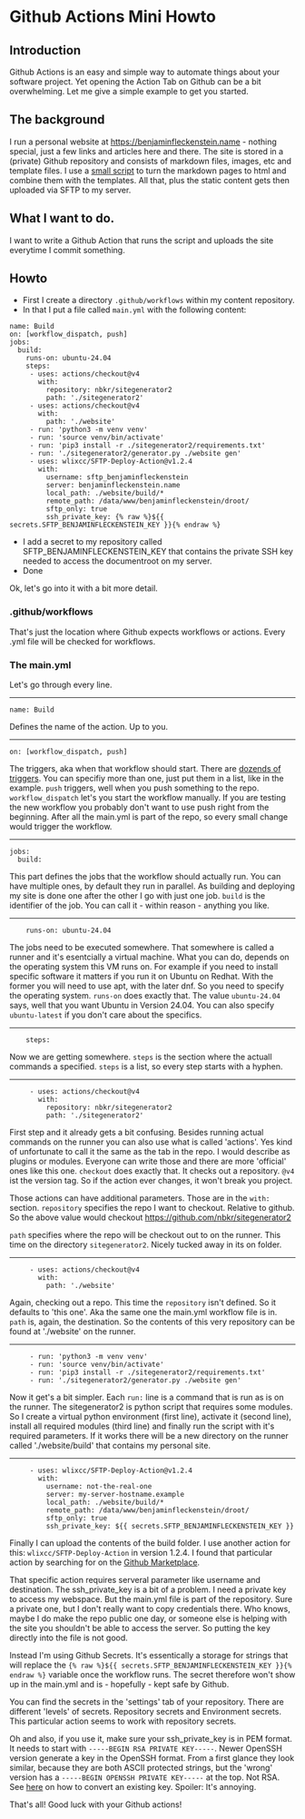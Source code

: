# Github Actions Mini Howto

## Introduction
Github Actions is an easy and simple way to automate things about your software project. Yet opening the Action Tab on Github can
be a bit overwhelming. Let me give a simple example to get you started.

## The background
I run a personal website at https://benjaminfleckenstein.name - nothing special,
just a few links and articles here and there. The site is stored in a (private)
Github repository and consists of markdown files, images, etc and template
files. I use a [small script](https://github.com/nbkr/sitegenerator2) to turn
the markdown pages to html and combine them with the templates. All that, plus
the static content gets then uploaded via SFTP to my server.

## What I want to do.
I want to write a Github Action that runs the script and uploads the site
everytime I commit something. 

## Howto
* First I create a directory `.github/workflows` within my content repository.
* In that I put a file called `main.yml` with the following content:

```
name: Build
on: [workflow_dispatch, push]
jobs:
  build:
    runs-on: ubuntu-24.04
    steps:
     - uses: actions/checkout@v4
       with: 
         repository: nbkr/sitegenerator2
         path: './sitegenerator2'
     - uses: actions/checkout@v4
       with:
         path: './website'
     - run: 'python3 -m venv venv'
     - run: 'source venv/bin/activate'
     - run: 'pip3 install -r ./sitegenerator2/requirements.txt'
     - run: './sitegenerator2/generator.py ./website gen'
     - uses: wlixcc/SFTP-Deploy-Action@v1.2.4
       with:
         username: sftp_benjaminfleckenstein
         server: benjaminfleckenstein.name
         local_path: ./website/build/*
         remote_path: /data/www/benjaminfleckenstein/droot/
         sftp_only: true
         ssh_private_key: {% raw %}${{ secrets.SFTP_BENJAMINFLECKENSTEIN_KEY }}{% endraw %}
```

* I add a secret to my repository called SFTP_BENJAMINFLECKENSTEIN_KEY that contains the private SSH key needed to access the documentroot on my server.
* Done

Ok, let's go into it with a bit more detail.

### .github/workflows
That's just the location where Github expects workflows or actions. Every .yml file will be checked for workflows.

### The main.yml
Let's go through every line.

---
```
name: Build
```
Defines the name of the action. Up to you.

---
```
on: [workflow_dispatch, push]
```
The triggers, aka when that workflow should start. There are [dozends of triggers](https://docs.github.com/en/actions/using-workflows/triggering-a-workflow). You can specifiy more than one,
just put them in a list, like in the example. `push` triggers, well when you push something to the repo. `workflow_dispatch` let's you start the workflow manually. If you are testing the new
workflow you probably don't want to use push right from the beginning. After all the main.yml is part of the repo, so every small change would trigger the workflow.

---
```
jobs:
  build:
```
This part defines the jobs that the workflow should actually run. You can have multiple ones, by default they run in parallel. As building and deploying my site is done one 
after the other I go with just one job. `build` is the identifier of the job. You can call it - within reason - anything you like.

---
```
    runs-on: ubuntu-24.04
```
The jobs need to be executed somewhere. That somewhere is called a runner and
it's esentcially a virtual machine. What you can do, depends on the operating
system this VM runs on. For example if you need to install specific software it
matters if you run it on Ubuntu on Redhat. With the former you will need to use
apt, with the later dnf. So you need to specify the operating system. `runs-on`
does exactly that.  The value `ubuntu-24.04` says, well that you want Ubuntu in
Version 24.04. You can also specify `ubuntu-latest` if you don't care about the
specifics. 


---
```
    steps:
```
Now we are getting somewhere. `steps` is the section where the actuall commands a specified. `steps` is a list, so every step starts with a hyphen.


---
```
     - uses: actions/checkout@v4
       with: 
         repository: nbkr/sitegenerator2
         path: './sitegenerator2'
```
First step and it already gets a bit confusing. Besides running actual commands
on the runner you can also use what is called 'actions'. Yes kind of
unfortunate to call it the same as the tab in the repo.  I would describe as
plugins or modules. Everyone can write those and there are more 'official' ones
like this one. `checkout` does exactly that. It checks out a repository. `@v4`
ist the version tag. So if the action ever changes, it won't break you project. 

Those actions can have additional parameters. Those are in the `with:` section. 
`repository` specifies the repo I want to checkout. Relative to github. So the above
value would checkout https://github.com/nbkr/sitegenerator2

`path` specifies where the repo will be checkout out to on the runner. This
time on the directory `sitegenerator2`. Nicely tucked away in its on folder.

---
```
     - uses: actions/checkout@v4
       with:
         path: './website'

```
Again, checking out a repo. This time the `repository` isn't defined. So it defaults
to 'this one'. Aka the same one the main.yml workflow file is in. `path` is, again, the destination.
So the contents of this very repository can be found at './website' on the runner.


---
```
     - run: 'python3 -m venv venv'
     - run: 'source venv/bin/activate'
     - run: 'pip3 install -r ./sitegenerator2/requirements.txt'
     - run: './sitegenerator2/generator.py ./website gen'
```
Now it get's a bit simpler. Each `run:` line is a command that is run as is on the runner. The sitegenerator2
is python script that requires some modules. So I create a virtual python environment (first line), activate it (second line),
install all required modules (third line) and finally run the script with it's required parameters. If it works there will
be a new directory on the runner called './website/build' that contains my personal site. 

---
```
     - uses: wlixcc/SFTP-Deploy-Action@v1.2.4
       with:
         username: not-the-real-one
         server: my-server-hostname.example
         local_path: ./website/build/*
         remote_path: /data/www/benjaminfleckenstein/droot/
         sftp_only: true
         ssh_private_key: ${{ secrets.SFTP_BENJAMINFLECKENSTEIN_KEY }}
```
Finally I can upload the contents of the build folder. I use another action for this: `wlixcc/SFTP-Deploy-Action` in version 1.2.4. I
found that particular action by searching for on the [Github Marketplace](https://github.com/marketplace?type=actions).

That specific action requires serveral parameter like username and destination. The ssh_private_key is a bit of a problem. I need
a private key to access my webspace. But the main.yml file is part of the repository. Sure a private one, but I don't really want to
copy credentials there. Who knows, maybe I do make the repo public one day, or someone else is helping with the site you shouldn't be
able to access the server. So putting the key directly into the file is not good. 

Instead I'm using Github Secrets. It's essentically a storage for strings that will replace the <nobr>`{% raw %}${{ secrets.SFTP_BENJAMINFLECKENSTEIN_KEY }}{% endraw %}`</nobr>
variable once the workflow runs. The secret therefore won't show up in the main.yml and is - hopefully - kept safe by Github.

You can find the secrets in the 'settings' tab of your repository. There are different 'levels' of secrets. Repository secrets and Environment secrets.
This particular action seems to work with repository secrets.

Oh and also, if you use it, make sure your ssh_private_key is in PEM format. It needs to start with `-----BEGIN RSA PRIVATE KEY-----`. Newer OpenSSH
version generate a key in the OpenSSH format. From a first glance they look similar, because they are both ASCII protected strings, but the 'wrong' version has a 
`-----BEGIN OPENSSH PRIVATE KEY-----` at the top. Not RSA. See [here](https://stackoverflow.com/questions/54994641/openssh-private-key-to-rsa-private-key) on how
to convert an existing key. Spoiler: It's annoying.

That's all! Good luck with your Github actions!
